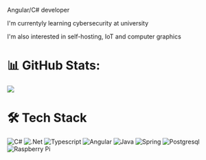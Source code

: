 Angular/C# developer

I'm currentyly learning cybersecurity at university

I'm also interested in self-hosting, IoT and computer graphics

# 📊 GitHub Stats:
![](https://github-readme-stats.vercel.app/api/top-langs/?username=wisnieibiszkopty&theme=tokyonight&hide_border=false&include_all_commits=true&count_private=false&layout=compact)

# 🛠️ Tech Stack
![C#](https://img.shields.io/badge/C%23-239120?style=for-the-badge&logo=c-sharp&logoColor=white)
![.Net](https://img.shields.io/badge/.NET-5C2D91?style=for-the-badge&logo=.net&logoColor=white)
![Typescript](https://img.shields.io/badge/TypeScript-007ACC?style=for-the-badge&logo=typescript&logoColor=white) 
![Angular](https://img.shields.io/badge/Angular-DD0031?style=for-the-badge&logo=angular&logoColor=white)
![Java](https://img.shields.io/badge/Java-ED8B00?style=for-the-badge&logo=openjdk&logoColor=white)
![Spring](https://img.shields.io/badge/Spring-6DB33F?style=for-the-badge&logo=spring&logoColor=white)
![Postgresql](https://img.shields.io/badge/PostgreSQL-316192?style=for-the-badge&logo=postgresql&logoColor=white)
![Raspberry Pi](https://img.shields.io/badge/-Raspberry_Pi-C51A4A?style=for-the-badge&logo=Raspberry-Pi)

<!--
**wisnieibiszkopty/wisnieibiszkopty** is a ✨ _special_ ✨ repository because its `README.md` (this file) appears on your GitHub profile.

Here are some ideas to get you started

- 🔭 I’m currently working on ...
- 🌱 I’m currently learning ...
- 👯 I’m looking to collaborate on ...
- 🤔 I’m looking for help with ...
- 💬 Ask me about ...
- 📫 How to reach me: ...
- 😄 Pronouns: ...
- ⚡ Fun fact: ...
-->
